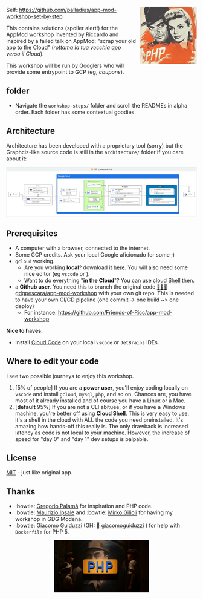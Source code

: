 <div style="float: right; width: 30%; margin-left: 10px;">
<!-- Adjust width (30% or 50%) as needed -->

![Fellini-Amarcord piu sottile](images/fellini-piu-sottile.png)

</div>


Self: https://github.com/palladius/app-mod-workshop-set-by-step

This contains solutions (spoiler alert!) for the AppMod workshop invented by Riccardo and inspired by a failed
talk on AppMod: "scrap your old app to the Cloud" (*rottama la tua vecchia app verso il Cloud*).

This workshop will be run by Googlers who will provide some entrypoint to GCP (eg, *coupons*).

## folder

* Navigate the `workshop-steps/` folder and scroll the READMEs in alpha order. Each folder has some contextual goodies.

## Architecture

Architecture has been developed with a proprietary tool (sorry) but the Graphciz-like source code is still in the `architecture/` folder if you care about it:

![Architecture diagram v1.2a](architecture/PHP%20Amarcord%20-%20architecture.png)

## Prerequisites

* A computer with a browser, connected to the internet.
* Some GCP credits. Ask your local Google aficionado for some ;)
* `gcloud` working.
    * Are you working **local**? download it [here](https://cloud.google.com/sdk/docs/install). You will also need some nice editor (eg `vscode` or ).
    * Want to do everything "**in the Cloud**"? You can use [cloud Shell](https://cloud.google.com/shell/docs) then.
* a **Github user**. You need this to branch the original code [🧑🏻‍💻 gdgpescara/app-mod-workshop](https://github.com/gdgpescara/app-mod-workshop) with your own git repo. This is needed to have your own CI/CD pipeline (one commit -> one build ~> one deploy)
    * For instance: https://github.com/Friends-of-Ricc/app-mod-workshop

**Nice to haves**:

* Install [Cloud Code](https://cloud.google.com/code?hl=it) on your local `vscode` or `JetBrains` IDEs.

## Where to edit your code

I see two possible journeys to enjoy this workshop.

1. [5% of people] If you are a **power user**, you'll enjoy coding locally on `vscode` and install `gcloud`, `mysql`, `php`, and so on. Chances are, you have most of it already installed and of course you have a Linux or a Mac.
2. [**default** 95%] If you are not a CLI abituee, or if you have a Windows machine, you're better off using **Cloud Shell**. This is very easy to use, it's a shell in the cloud with ALL the code you need preinstalled. It's amazing how hands-off this really is. The only  drawback is increased latency as code is not local to your machine. However, the increase of speed for "day 0" and "day 1" dev setups is palpable.

## License

[MIT](https://github.com/palladius/app-mod-workshop-set-by-step/blob/main/LICENSE) - just like original app.

## Thanks

* :bowtie: [Gregorio Palamà](https://www.linkedin.com/in/gregorio-palam%C3%A0/) for inspiration and PHP code.
* :bowtie: [Maurizio Ipsale](https://www.linkedin.com/in/maurizioipsale/) and :bowtie: [Mirko Gilioli](https://www.linkedin.com/in/mirko-gilioli/) for having my workshop in GDG Modena.
* :bowtie: [Giacomo Guiduzzi](https://www.linkedin.com/in/giacomo-guiduzzi/) (GH: :octopus: [giacomoguiduzzi](https://github.com/giacomoguiduzzi) ) for help with `Dockerfile` for PHP 5.


<div style="float: center; width: 50%; margin: 0 auto;">

![Image](images/php-amarcord.png)

</div>
